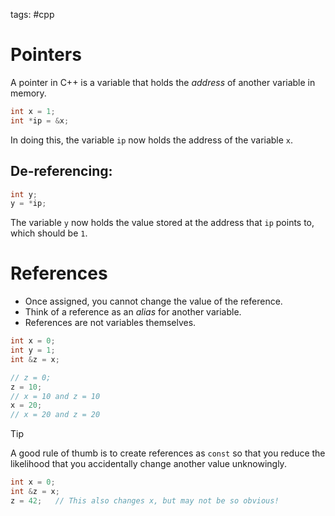 tags: #cpp

# Pointers
A pointer in C++ is a variable that holds the *address* of another variable in memory.

```c++
int x = 1;
int *ip = &x;
```

In doing this, the variable `ip` now holds the address of the variable `x`.

## De-referencing:
```c++
int y;
y = *ip;
```

The variable `y` now holds the value stored at the address that `ip` points to, which should be `1`.

# References
- Once assigned, you cannot change the value of the reference.
- Think of a reference as an *alias* for another variable.
- References are not variables themselves.

```c++
int x = 0;
int y = 1;
int &z = x;

// z = 0;
z = 10;
// x = 10 and z = 10
x = 20;
// x = 20 and z = 20
```

> [!tip]
> A good rule of thumb is to create references as `const` so that you reduce the likelihood that you accidentally change another value unknowingly.
> 
> ```c++
> int x = 0;
> int &z = x;
> z = 42;   // This also changes x, but may not be so obvious!
> ```



